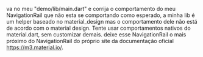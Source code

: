 va no meu "demo/lib/main.dart" e corrija o comportamento do meu NavigationRail que não esta se comportando como esperado, a minha lib é um
helper baseado no material_design mas o comportamento dele não está de acordo com o material design. Tente usar comportamentos nativos do material.dart, sem customizar demais. deixe esse NavigationRail o mais próximo do NavigationRail do próprio site da documentação oficial https://m3.material.io/.
